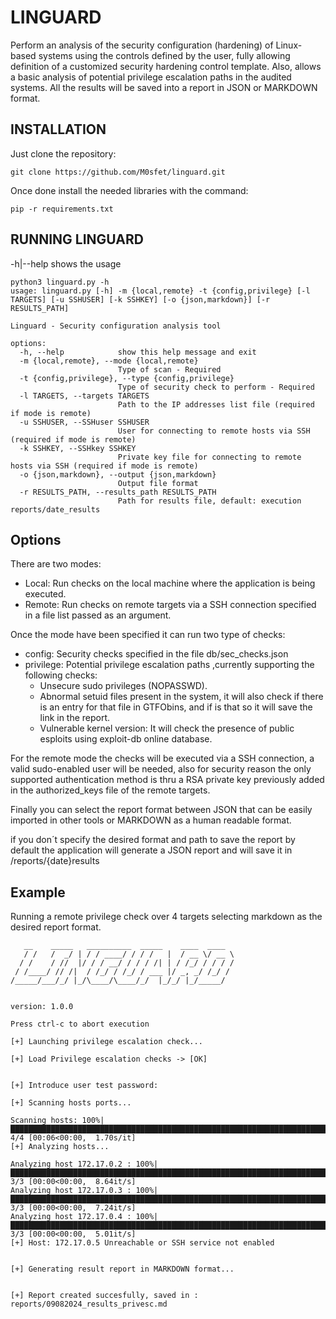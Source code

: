 # LINGUARD
Perform an analysis of the security configuration (hardening) of Linux-based systems using the controls defined by the user, fully allowing definition of a customized security hardening control template. Also, allows a basic analysis of potential privilege escalation paths in the audited systems. All the results will be saved into a report in JSON or MARKDOWN format.
## INSTALLATION
Just clone the repository: 

    git clone https://github.com/M0sfet/linguard.git

Once done install the needed libraries with the command:

    pip -r requirements.txt


## RUNNING LINGUARD

-h|--help shows the usage

```
python3 linguard.py -h
usage: linguard.py [-h] -m {local,remote} -t {config,privilege} [-l TARGETS] [-u SSHUSER] [-k SSHKEY] [-o {json,markdown}] [-r RESULTS_PATH]

Linguard - Security configuration analysis tool

options:
  -h, --help            show this help message and exit
  -m {local,remote}, --mode {local,remote}
                        Type of scan - Required
  -t {config,privilege}, --type {config,privilege}
                        Type of security check to perform - Required
  -l TARGETS, --targets TARGETS
                        Path to the IP addresses list file (required if mode is remote)
  -u SSHUSER, --SSHuser SSHUSER
                        User for connecting to remote hosts via SSH (required if mode is remote)
  -k SSHKEY, --SSHkey SSHKEY
                        Private key file for connecting to remote hosts via SSH (required if mode is remote)
  -o {json,markdown}, --output {json,markdown}
                        Output file format
  -r RESULTS_PATH, --results_path RESULTS_PATH
                        Path for results file, default: execution reports/date_results
```

## Options

There are two modes:
+ Local: Run checks on the local machine where the application is being executed.
+ Remote: Run checks on remote targets via a SSH connection specified in a file list passed as an argument.

Once the mode have been specified it can run two type of checks:
+ config: Security checks specified in the file db/sec_checks.json
+ privilege: Potential privilege escalation paths ,currently supporting the following checks: 
    + Unsecure sudo privileges (NOPASSWD). 
    + Abnormal setuid files present in the system, it will also check if there is an entry for that file in GTFObins, and if is that so it will save the link in the report.
    + Vulnerable kernel version: It will check the presence of public esploits using exploit-db online database.

For the remote mode the checks will be executed via a SSH connection, a valid sudo-enabled user will be needed, also for security reason the only supported authentication method is thru a RSA private key previously added in the authorized_keys file of the remote targets.

Finally you can select the report format between JSON that can be easily imported in other tools or MARKDOWN as a human readable format.

if you don´t specify the desired format and path to save the report by default the application will generate a JSON report and will save it in /reports/{date}results

## Example

Running a remote privilege check over 4 targets selecting markdown as the desired report format.

```
   __    _____   __________  _____    ____  ____
   / /   /  _/ | / / ____/ / / /   |  / __ \/ __ \
  / /    / //  |/ / / __/ / / / /| | / /_/ / / / /
 / /____/ // /|  / /_/ / /_/ / ___ |/ _, _/ /_/ /
/_____/___/_/ |_/\____/\____/_/  |_/_/ |_/_____/


version: 1.0.0

Press ctrl-c to abort execution

[+] Launching privilege escalation check...

[+] Load Privilege escalation checks -> [OK]


[+] Introduce user test password:

[+] Scanning hosts ports...

Scanning hosts: 100%|█████████████████████████████████████████████████████████████████████████████████████████████████████████████████████████████████████████████████████████████████████████████████████████████████████████| 4/4 [00:06<00:00,  1.70s/it]
[+] Analyzing hosts...

Analyzing host 172.17.0.2 : 100%|█████████████████████████████████████████████████████████████████████████████████████████████████████████████████████████████████████████████████████████████████████████████████████████████| 3/3 [00:00<00:00,  8.64it/s]
Analyzing host 172.17.0.3 : 100%|█████████████████████████████████████████████████████████████████████████████████████████████████████████████████████████████████████████████████████████████████████████████████████████████| 3/3 [00:00<00:00,  7.24it/s]
Analyzing host 172.17.0.4 : 100%|█████████████████████████████████████████████████████████████████████████████████████████████████████████████████████████████████████████████████████████████████████████████████████████████| 3/3 [00:00<00:00,  5.01it/s]
[+] Host: 172.17.0.5 Unreachable or SSH service not enabled


[+] Generating result report in MARKDOWN format...


[+] Report created succesfully, saved in : reports/09082024_results_privesc.md
```